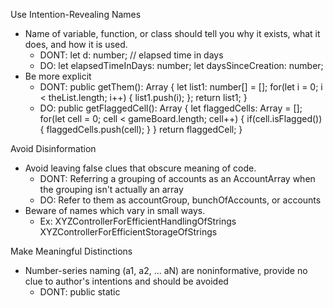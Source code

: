 Use Intention-Revealing Names
  - Name of variable, function, or class should tell you why it exists, what it does, and how it is used.
    - DONT:
      let d: number; // elapsed time in days 
    - DO:
      let elapsedTimeInDays: number;
      let daysSinceCreation: number;
  - Be more explicit
    - DONT:
      public getThem(): Array<number> {
        let list1: number[] = [];
        for(let i = 0; i < theList.length; i++) {
          list1.push(i);
        };
        return list1;
      }
    - DO:
      public getFlaggedCell(): Array<Cell> {
        let flaggedCells: Array<Cell> = [];
        for(let cell = 0; cell < gameBoard.length; cell++) {
          if(cell.isFlagged()) {
            flaggedCells.push(cell);
          }
        }
        return flaggedCell;
      }

Avoid Disinformation
  - Avoid leaving false clues that obscure meaning of code.
    - DONT:
      Referring a grouping of accounts as an AccountArray when the grouping isn't actually an array
    - DO:
      Refer to them as accountGroup, bunchOfAccounts, or accounts
  - Beware of names which vary in small ways.
    - Ex:
      XYZControllerForEfficientHandlingOfStrings
      XYZControllerForEfficientStorageOfStrings

Make Meaningful Distinctions
  - Number-series naming (a1, a2, ... aN) are noninformative, provide no clue to author's intentions and should be avoided
    - DONT:
      public static 


    
  